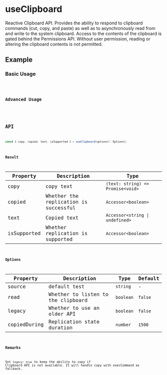 # useClipboard

Reactive Clipboard API. Provides the ability to respond to clipboard commands (cut, copy, and paste) as well as to asynchronously read from and write to the system clipboard. Access to the contents of the clipboard is gated behind the Permissions API. Without user permission, reading or altering the clipboard contents is not permitted.

## Example

### Basic Usage

<code src="./demo/demo1.tsx" />

### Advanced Usage

<code src="./demo/demo2.tsx" />

## API

```typescript
const { copy, copied, text, isSupported } = useClipboard(options?: Options);
```

### Result

| Property    | Description                           | Type                              |
| ----------- | ------------------------------------- | --------------------------------- |
| copy        | copy text                             | `(text: string) => Promise<void>` |
| copied      | Whether the replication is successful | `Accessor<boolean>`               |
| text        | Copied text                           | `Accessor<string \| undefined>`   |
| isSupported | Whether replication is supported      | `Accessor<boolean>`               |

### Options

| Property     | Description                        | Type       | Default   |
| ------------ | ---------------------------------- | ---------- | --------- |
| source       | default test                       | `string`   | -         |
| read         | Whether to listen to the clipboard | `boolean`  | `false`   |
| legacy       | Whether to use an older API        | `boolean`  | `false`   |
| copiedDuring | Replication state duration         | `number`   | `1500`    |

### Remarks

Set `legacy: true` to keep the ability to copy if Clipboard API is not available. It will handle copy with execCommand as fallback.
